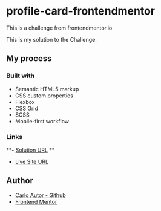 # profile-card-frontendmentor
 This is a challenge from frontendmentor.io
 
 This is my solution to the Challenge.
 
 ## My process
 
 ### Built with
- Semantic HTML5 markup
- CSS custom properties
- Flexbox
- CSS Grid
- SCSS
- Mobile-first workflow

### Links

**- [Solution URL](https://www.frontendmentor.io/solutions/mobilefirst-solution-using-css-grid-and-flexbox-9ktU1M_TTC)
**
- [Live Site URL](https://a14313.github.io/profile-card-frontendmentor/dist)

## Author
- [Carlo Autor - Github](https://github.com/A14313)
- [Frontend Mentor](https://www.frontendmentor.io/profile/A14313)